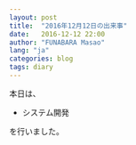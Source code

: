 ```yaml
---
layout: post
title:  "2016年12月12日の出来事"
date:   2016-12-12 22:00
author: "FUNABARA Masao"
lang: "ja"
categories: blog
tags: diary
---
```


本日は、

* システム開発

を行いました。
